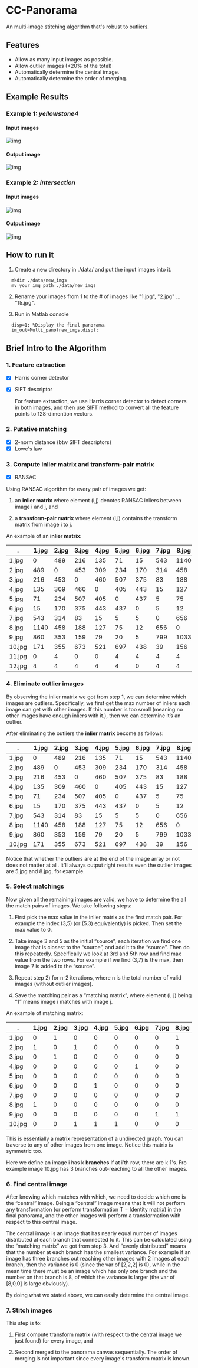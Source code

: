 # CC-Panorama
An multi-image stitching algorithm that's robust to outliers.

## Features
- Allow as many input images as possible.
- Allow outlier images (<20% of the total)
- Automatically determine the central image.
- Automatically determine the order of merging.

## Example Results
### Example 1: *yellowstone4*
#### Input images
![img](https://github.com/CenIII/CC-Panorama/blob/master/rdm/snapshot1.png)

#### Output image
![img](https://github.com/CenIII/CC-Panorama/blob/master/rdm/yellowstone4_10imgs.png)

### Example 2: *intersection*
#### Input images
![img](https://github.com/CenIII/CC-Panorama/blob/master/rdm/snapshot2.png)

#### Output image
![img](https://github.com/CenIII/CC-Panorama/blob/master/rdm/intersection_8imgs.png)

## How to run it

  1. Create a new directory in ./data/ and put the input images into it.
  ```
    mkdir ./data/new_imgs
    mv your_img_path ./data/new_imgs
  ```

  2. Rename your images from 1 to the # of images like "1.jpg", "2.jpg" ... "15.jpg".

  3. Run in Matlab console
  ```
    disp=1; %Display the final panorama.
    im_out=Multi_pano(new_imgs,disp);
  ```

## Brief Intro to the Algorithm
### 1. Feature extraction
- [x] Harris corner detector
- [x] SIFT descriptor

  For feature extraction, we use Harris corner detector to detect corners in both images, and then use SIFT method to convert all the feature points to 128-dimention vectors.

### 2. Putative matching

  - [x] 2-norm distance (btw SIFT descriptors)
  - [x] Lowe's law

### 3. Compute inlier matrix and transform-pair matrix

  - [x] RANSAC

  Using RANSAC algorithm for every pair of images we get:

  1) an **inlier matrix** where element (i,j) denotes RANSAC inliers
between image i and j, and

  2) a **transform-pair matrix** where element (i,j) contains the
transform matrix from image i to j.

  An example of an **inlier matrix**:

| .    | 1.jpg| 2.jpg | 3.jpg | 4.jpg | 5.jpg  | 6.jpg  | 7.jpg | 8.jpg | 9.jpg  | 10.jpg | 11.jpg | 12.jpg |  
|----- |------|-----|-----|-----|-----|-----|-----|------|------|-----|---|---|
| 1.jpg| 0    | 489 | 216 | 135 | 71  | 15  | 543 | 1140 | 860  | 171 | 0 | 4 |
| 2.jpg| 489  | 0   | 453 | 309 | 234 | 170 | 314 | 458  | 353  | 355 | 4 | 4 |
| 3.jpg| 216  | 453 | 0   | 460 | 507 | 375 | 83  | 188  | 159  | 673 | 0 | 4 |
| 4.jpg| 135  | 309 | 460 | 0   | 405 | 443 | 15  | 127  | 79   | 521 | 0 | 4 |
| 5.jpg| 71   | 234 | 507 | 405 | 0   | 437 | 5   | 75   | 20   | 697 | 4 | 4 |
| 6.jpg| 15   | 170 | 375 | 443 | 437 | 0   | 5   | 12   | 5    | 438 | 4 | 0 |
| 7.jpg| 543  | 314 | 83  | 15  | 5   | 5   | 0   | 656  | 799  | 39  | 4 | 4 |
| 8.jpg| 1140 | 458 | 188 | 127 | 75  | 12  | 656 | 0    | 1033 | 156 | 4 | 4 |
| 9.jpg| 860  | 353 | 159 | 79  | 20  | 5   | 799 | 1033 | 0    | 100 | 4 | 0 |
| 10.jpg| 171  | 355 | 673 | 521 | 697 | 438 | 39  | 156  | 100  | 0   | 4 | 0 |
| 11.jpg| 0    | 4   | 0   | 0   | 4   | 4   | 4   | 4    | 4    | 4   | 0 | 4 |
| 12.jpg| 4    | 4   | 4   | 4   | 4   | 0   | 4   | 4    | 0    | 0   | 4 | 0 |

### 4. Eliminate outlier images

  By observing the inlier matrix we got from step 1, we can determine which images are outliers. Specifically, we first get the max number of inliers each image can get with other images. If this number is too small (meaning no other images have enough inliers with it.), then we can determine it’s an outlier.

  After eliminating the outliers the **inlier matrix** become as follows:

  | .    | 1.jpg| 2.jpg | 3.jpg | 4.jpg | 5.jpg  | 6.jpg  | 7.jpg | 8.jpg | 9.jpg  | 10.jpg |
  |----- |------|-----|-----|-----|-----|-----|-----|------|------|-----|
  | 1.jpg| 0    | 489 | 216 | 135 | 71  | 15  | 543 | 1140 | 860  | 171 |
  | 2.jpg| 489  | 0   | 453 | 309 | 234 | 170 | 314 | 458  | 353  | 355 |
  | 3.jpg| 216  | 453 | 0   | 460 | 507 | 375 | 83  | 188  | 159  | 673 |
  | 4.jpg| 135  | 309 | 460 | 0   | 405 | 443 | 15  | 127  | 79   | 521 |
  | 5.jpg| 71   | 234 | 507 | 405 | 0   | 437 | 5   | 75   | 20   | 697 |
  | 6.jpg| 15   | 170 | 375 | 443 | 437 | 0   | 5   | 12   | 5    | 438 |
  | 7.jpg| 543  | 314 | 83  | 15  | 5   | 5   | 0   | 656  | 799  | 39  |
  | 8.jpg| 1140 | 458 | 188 | 127 | 75  | 12  | 656 | 0    | 1033 | 156 |
  | 9.jpg| 860  | 353 | 159 | 79  | 20  | 5   | 799 | 1033 | 0    | 100 |
  | 10.jpg| 171  | 355 | 673 | 521 | 697 | 438 | 39  | 156  | 100  | 0   |

  Notice that whether the outliers are at the end of the image array or not does not matter at all. It'll always output right results even the outlier images are 5.jpg and 8.jpg, for example.

### 5. Select matchings

  Now given all the remaining images are valid, we have to determine the all the match pairs of images. We take following steps:

  1) First pick the max value in the inlier matrix as the first match pair. For example the index (3,5) (or (5.3) equivalently) is picked. Then set the max value to 0.

  2) Take image 3 and 5 as the initial “source”, each iteration we find one image that is closest to the “source”, and add it to the “source”. Then do this repeatedly. Specifically we look at 3rd and 5th row and find max value from the two rows. For example if we find (3,7) is the max, then image 7 is added to the “source”.

  3) Repeat step 2) for n-2 iterations, where n is the total number of valid images (without outlier images).

  4) Save the matching pair as a “matching matrix”, where element (i, j) being “1” means image i matches with image j.

  An example of matching matrix:

| .    | 1.jpg| 2.jpg | 3.jpg | 4.jpg | 5.jpg  | 6.jpg  | 7.jpg | 8.jpg | 9.jpg  | 10.jpg |
|-----|---|---|---|---|---|---|---|---|---|---|
| 1.jpg| 0 | 1 | 0 | 0 | 0 | 0 | 0 | 1 | 0 | 0 |
| 2.jpg| 1 | 0 | 1 | 0 | 0 | 0 | 0 | 0 | 0 | 0 |
| 3.jpg| 0 | 1 | 0 | 0 | 0 | 0 | 0 | 0 | 0 | 1 |
| 4.jpg| 0 | 0 | 0 | 0 | 0 | 1 | 0 | 0 | 0 | 1 |
| 5.jpg| 0 | 0 | 0 | 0 | 0 | 0 | 0 | 0 | 0 | 1 |
| 6.jpg| 0 | 0 | 0 | 1 | 0 | 0 | 0 | 0 | 0 | 0 |
| 7.jpg| 0 | 0 | 0 | 0 | 0 | 0 | 0 | 0 | 1 | 0 |
| 8.jpg| 1 | 0 | 0 | 0 | 0 | 0 | 0 | 0 | 1 | 0 |
| 9.jpg| 0 | 0 | 0 | 0 | 0 | 0 | 1 | 1 | 0 | 0 |
| 10.jpg| 0 | 0 | 1 | 1 | 1 | 0 | 0 | 0 | 0 | 0 |

  This is essentially a matrix representation of a undirected graph. You can traverse to any of other images from one image. Notice this matrix is symmetric too.

  Here we define an image i has k **branches** if at i'th row, there are k 1's. Fro example image 10.jpg has 3 branches out-reaching to all the other images.

### 6. Find central image

  After knowing which matches with which, we need to decide which one is the “central” image. Being a “central” image means that it will not perform any transformation (or perform transformation T = Identity matrix) in the final panorama, and the other images will perform a transformation with respect to this central image.

  The central image is an image that has nearly equal number of images distributed at each branch that connected to it. This can be calculated using the “matching matrix” we got from step 3. And “evenly distributed” means that the number at each branch has the smallest variance. For example if an image has three branches out reaching other images with 2 images at each branch, then the variance is 0 (since the var of [2,2,2] is 0), while in the mean time there must be an image which has only one branch and the number on that branch is 8, of which the variance is larger (the var of [8,0,0] is large obviously).

  By doing what we stated above, we can easily determine the central image.

### 7. Stitch images

  This step is to:

  1) First compute transform matrix (with respect to the central image we just found) for every image, and

  2) Second merged to the panorama canvas sequentially. The order of merging is not important since every image's transform matrix is known.
